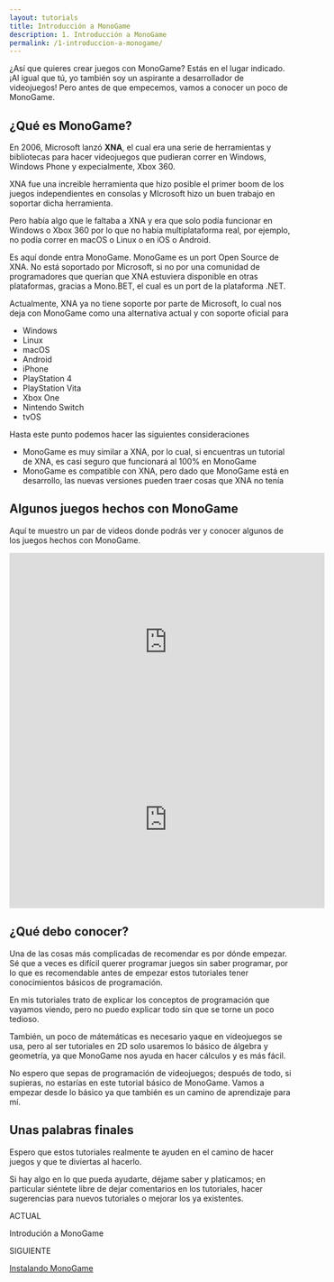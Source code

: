 ```yaml
---
layout: tutorials
title: Introducción a MonoGame
description: 1. Introducción a MonoGame
permalink: /1-introduccion-a-monogame/
---
```


¿Así que quieres crear juegos con MonoGame? Estás en el lugar indicado. ¡Al igual que tú, yo también soy un aspirante a desarrollador
de videojuegos! Pero antes de que empecemos, vamos a conocer un poco de MonoGame.

## ¿Qué es MonoGame?

En 2006, Microsoft lanzó **XNA**, el cual era una serie de herramientas y bibliotecas para hacer videojuegos que pudieran
correr en Windows, Windows Phone y expecialmente, Xbox 360.

XNA fue una increible herramienta que hizo posible el primer boom de los juegos independientes en consolas y MIcrosoft hizo un buen trabajo
en soportar dicha herramienta.

Pero había algo que le faltaba a XNA y era que solo podía funcionar en Windows o Xbox 360 por lo que no había multiplataforma real,
por ejemplo, no podía correr en macOS o Linux o en iOS o Android.

Es aquí donde entra MonoGame. MonoGame es un port Open Source de XNA. No está soportado por Microsoft, si no por una comunidad
de programadores que querían que XNA estuviera disponible en otras plataformas, gracias a Mono.BET, el cual es un
port de la plataforma .NET.

Actualmente, XNA ya no tiene soporte por parte de Microsoft, lo cual nos deja con MonoGame como una alternativa actual
y con soporte oficial para

* Windows
* Linux
* macOS
* Android
* iPhone
* PlayStation 4
* PlayStation Vita
* Xbox One
* Nintendo Switch
* tvOS

Hasta este punto podemos hacer las siguientes consideraciones

* MonoGame es muy similar a XNA, por lo cual, si encuentras un tutorial de XNA, es casi seguro que funcionará al 100% en MonoGame
* MonoGame es compatible con XNA, pero dado que MonoGame está en desarrollo, las nuevas versiones pueden traer cosas que XNA
no tenía

## Algunos juegos hechos con MonoGame

Aquí te muestro un par de videos donde podrás ver y conocer algunos de los juegos hechos con MonoGame.

<div class="embed-responsive embed-responsive-16by9">
  <iframe src="https://www.youtube.com/embed/mx4B8XFtnZo" width="560" height="315" frameborder="0" allowfullscreen="allowfullscreen"></iframe>
</div>

<div class="embed-responsive embed-responsive-16by9">
  <iframe src="https://www.youtube.com/embed/i8h5u5BgoJY" width="560" height="315" frameborder="0" allowfullscreen="allowfullscreen"></iframe>
</div>

## ¿Qué debo conocer?

Una de las cosas más complicadas de recomendar es por dónde empezar. Sé que a veces es difícil querer programar juegos sin saber programar,
por lo que es recomendable antes de empezar estos tutoriales tener conocimientos básicos de programación.

En mis tutoriales trato de explicar los conceptos de programación que vayamos viendo, pero no puedo explicar todo sin que se torne un poco
tedioso.

También, un poco de mátemáticas es necesario yaque en videojuegos se usa, pero al ser tutoriales en 2D solo usaremos lo básico de álgebra y geometría,
ya que MonoGame nos ayuda en hacer cálculos y es más fácil.

No espero que sepas de programación de videojuegos; después de todo, si supieras, no estarías en este tutorial básico de MonoGame. Vamos a empezar
desde lo básico ya que también es un camino de aprendizaje para mí.

## Unas palabras finales

Espero que estos tutoriales realmente te ayuden en el camino de hacer juegos y que te diviertas al hacerlo.

Si hay algo en lo que pueda ayudarte, déjame saber y platicamos; en particular siéntete libre de dejar comentarios en los tutoriales, hacer sugerencias
para nuevos tutoriales o mejorar los ya existentes.

<!-- Paginator-->
<div class="next-previous clearfix">
    <div class="floater-wrap">
      <div class="toc">
        <a href="/introduccion-a-monogame/" class="toc-icon">
          <i class="fa fa-bars" aria-hidden="true"></i>
        </a>
      </div>
      <div class="clearfix prev-next">
        <div class="half half-left tleft">
          <div class="half-wrap">
            <p class="half-label">ACTUAL</p>
            <p class="current-lesson">Introdución a MonoGame</p>
          </div>
        </div>
        <div class="half half-right tright">
          <div class="half-wrap">
            <p class="half-label">SIGUIENTE</p>
            <p>
              <a href="/2-instalando-monogame/" class="half-link">
                Instalando MonoGame
              </a>
            </p>
          </div>
        </div>
      </div>
    </div>
  </div>